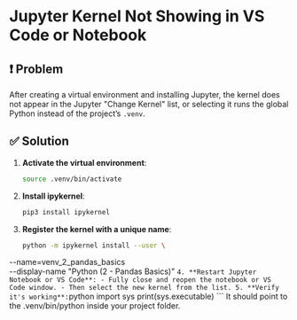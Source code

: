 # Jupyter Kernel Not Showing in VS Code or Notebook

## ❗ Problem

After creating a virtual environment and installing Jupyter, the kernel does not appear in the Jupyter "Change Kernel" list, or selecting it runs the global Python instead of the project’s `.venv`.


## ✅ Solution

1. **Activate the virtual environment**:
   ```bash
   source .venv/bin/activate
   ```
2. **Install ipykernel**:
    ```bash
   pip3 install ipykernel
   ```
3. **Register the kernel with a unique name**:
    ```bash
    python -m ipykernel install --user \
  --name=venv_2_pandas_basics \
  --display-name "Python (2 - Pandas Basics)"
    ```
4. **Restart Jupyter Notebook or VS Code**:
    - Fully close and reopen the notebook or VS Code window.
    - Then select the new kernel from the list.
5. **Verify it's working**:
    ```python
    import sys
    print(sys.executable)
    ```
    It should point to the .venv/bin/python inside your project folder.

